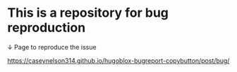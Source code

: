# This is a repository for bug reproduction

↓ Page to reproduce the issue

<https://caseynelson314.github.io/hugoblox-bugreport-copybutton/post/bug/>
